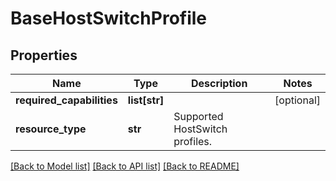 # BaseHostSwitchProfile

## Properties
Name | Type | Description | Notes
------------ | ------------- | ------------- | -------------
**required_capabilities** | **list[str]** |  | [optional] 
**resource_type** | **str** | Supported HostSwitch profiles. | 

[[Back to Model list]](../README.md#documentation-for-models) [[Back to API list]](../README.md#documentation-for-api-endpoints) [[Back to README]](../README.md)

